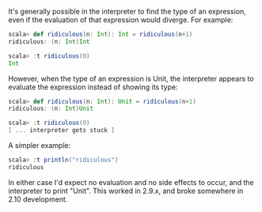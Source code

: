 It's generally possible in the interpreter to find the type of an expression, even if the evaluation of that expression would diverge. For example:

```scala
scala> def ridiculous(n: Int): Int = ridiculous(n+1)
ridiculous: (n: Int)Int

scala> :t ridiculous(0)
Int
```

However, when the type of an expression is Unit, the interpreter appears to evaluate the expression instead of showing its type:

```scala
scala> def ridiculous(n: Int): Unit = ridiculous(n+1)
ridiculous: (n: Int)Unit

scala> :t ridiculous(0)
[ ... interpreter gets stuck ]
```

A simpler example:

```scala
scala> :t println("ridiculous")
ridiculous
```

In either case I'd expect no evaluation and no side effects to occur, and the interpreter to print "Unit". This worked in 2.9.x, and broke somewhere in 2.10 development.
